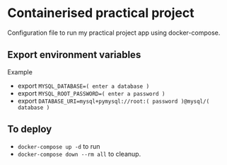 # Containerised practical project
Configuration file to run my practical project app using docker-compose.

## Export environment variables
Example
* export ``MYSQL_DATABASE=( enter a database )``
* export ``MYSQL_ROOT_PASSWORD=( enter a password )``
* export ``DATABASE_URI=mysql+pymysql://root:( password )@mysql/( database )``

## To deploy
*  ``docker-compose up -d`` to run
* ``docker-compose down --rm all`` to cleanup.
